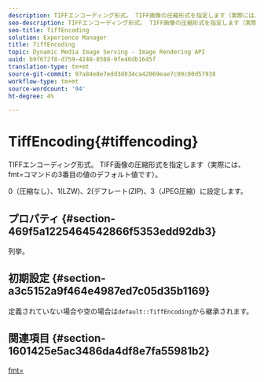 ```yaml
---
description: TIFFエンコーディング形式。 TIFF画像の圧縮形式を指定します（実際には、fmt=コマンドの3番目の値のデフォルト値です）。
seo-description: TIFFエンコーディング形式。 TIFF画像の圧縮形式を指定します（実際には、fmt=コマンドの3番目の値のデフォルト値です）。
seo-title: TiffEncoding
solution: Experience Manager
title: TiffEncoding
topic: Dynamic Media Image Serving - Image Rendering API
uuid: b9f672f8-d759-4248-8588-9fe46db1645f
translation-type: tm+mt
source-git-commit: 97a84e8e7edd3d834ca42069eae7c09c00d57938
workflow-type: tm+mt
source-wordcount: '94'
ht-degree: 4%

---
```



# TiffEncoding{#tiffencoding}

TIFFエンコーディング形式。 TIFF画像の圧縮形式を指定します（実際には、fmt=コマンドの3番目の値のデフォルト値です）。

0（圧縮なし）、1(LZW)、2(デフレート(ZIP)、3（JPEG圧縮）に設定します。

## プロパティ {#section-469f5a1225464542866f5353edd92db3}

列挙。

## 初期設定 {#section-a3c5152a9f464e4987ed7c05d35b1169}

定義されていない場合や空の場合は`default::TiffEncoding`から継承されます。

## 関連項目 {#section-1601425e5ac3486da4df8e7fa55981b2}

[fmt=](../../../../../ir-api/http-protocol/image-rendering-api-ref/c-ir-http-protocol-ref/c-ir-http-protocol-command-reference/r-ir-fmt.md#reference-4c743f67d56b47c5b774fcc900ff758c)

